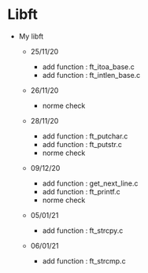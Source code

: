 # Libft

* My libft
    * 25/11/20
        * add function : ft_itoa_base.c
        * add function : ft_intlen_base.c

    * 26/11/20
        * norme check

    * 28/11/20
        * add function : ft_putchar.c
        * add function : ft_putstr.c
        * norme check
    
    * 09/12/20
        * add function : get_next_line.c
        * add function : ft_printf.c
        * norme check

	* 05/01/21
		* add function : ft_strcpy.c
    
    * 06/01/21
        * add function : ft_strcmp.c
    
